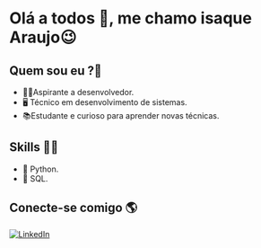 
# **Olá a todos 👋, me chamo isaque Araujo**😉 

## Quem sou eu ?🤔

* 👨‍💻Aspirante a desenvolvedor.
* 🖥 Técnico em desenvolvimento de sistemas.
* 📚Estudante e curioso para aprender novas técnicas.

## Skills 🧙‍♂️

* 🐍 Python.
* 🎲 SQL.

## Conecte-se comigo 🌎


[![LinkedIn](https://img.shields.io/badge/LinkedIn-00a8ff?style=for-the-badge&logo=linkedin&logoColor=fff)](https://www.linkedin.com/in/isaquearauj/)
